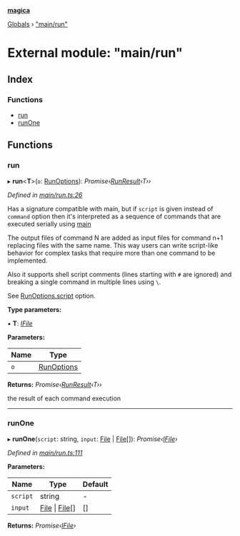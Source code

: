 **[magica](../README.md)**

[Globals](../README.md) › ["main/run"](_main_run_.md)

# External module: "main/run"

## Index

### Functions

* [run](_main_run_.md#run)
* [runOne](_main_run_.md#runone)

## Functions

###  run

▸ **run**<**T**>(`o`: [RunOptions](../interfaces/_types_.runoptions.md)): *Promise‹[RunResult](../interfaces/_types_.runresult.md)‹T››*

*Defined in [main/run.ts:26](https://github.com/cancerberoSgx/magica/blob/64330f2/src/main/run.ts#L26)*

Has a signature compatible with main, but if `script` is given instead of `command` option then it's
interpreted as a sequence of commands that are executed serially using [main](../interfaces/_imagemagick_magickloaded_.main.md#main)

The output files of command N are added as input files for command n+1 replacing files with the same name.
This way users can write script-like behavior for complex tasks that require more than one command to be
implemented.

Also it supports shell script comments (lines starting with `#` are ignored) and breaking a single command
in multiple lines using `\`.

See [RunOptions.script](../interfaces/_types_.runoptions.md#optional-script) option.

**Type parameters:**

▪ **T**: *[IFile](../interfaces/_types_.ifile.md)*

**Parameters:**

Name | Type |
------ | ------ |
`o` | [RunOptions](../interfaces/_types_.runoptions.md) |

**Returns:** *Promise‹[RunResult](../interfaces/_types_.runresult.md)‹T››*

the result of each command execution

___

###  runOne

▸ **runOne**(`script`: string, `input`: [File](../classes/_file_file_.file.md) | [File](../classes/_file_file_.file.md)[]): *Promise‹[IFile](../interfaces/_types_.ifile.md)›*

*Defined in [main/run.ts:111](https://github.com/cancerberoSgx/magica/blob/64330f2/src/main/run.ts#L111)*

**Parameters:**

Name | Type | Default |
------ | ------ | ------ |
`script` | string | - |
`input` | [File](../classes/_file_file_.file.md) \| [File](../classes/_file_file_.file.md)[] |  [] |

**Returns:** *Promise‹[IFile](../interfaces/_types_.ifile.md)›*